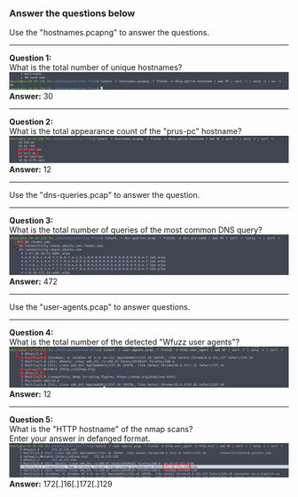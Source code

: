 ### Answer the questions below
Use the "hostnames.pcapng" to answer the questions.

---

**Question 1:**  
What is the total number of unique hostnames?  
![alt text](../png/Tshark/12.png)
**Answer:** 30  

---

**Question 2:**  
What is the total appearance count of the "prus-pc" hostname?  
![alt text](../png/Tshark/13.png)
**Answer:** 12  

---

Use the "dns-queries.pcap" to answer the question.

---

**Question 3:**  
What is the total number of queries of the most common DNS query?  
![alt text](../png/Tshark/14.png)
**Answer:** 472  

---

Use the "user-agents.pcap" to answer questions.

---

**Question 4:**  
What is the total number of the detected "Wfuzz user agents"?  
![alt text](../png/Tshark/15.png)
**Answer:** 12  

---

**Question 5:**  
What is the "HTTP hostname" of the nmap scans?  
Enter your answer in defanged format.  
![alt text](../png/Tshark/16.png)
**Answer:** 172[.]16[.]172[.]129  
